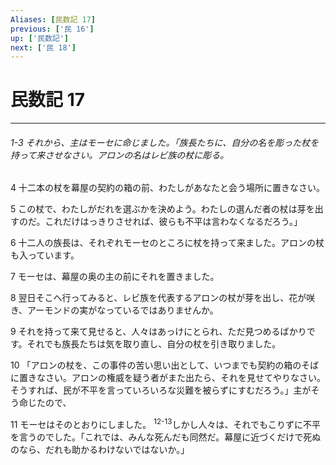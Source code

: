 ```yaml
---
Aliases: [民数記 17]
previous: ['民 16']
up: ['民数記']
next: ['民 18']
---
```

# 民数記 17

***
###### 1-3 それから、主はモーセに命じました。「族長たちに、自分の名を彫った杖を持って来させなさい。アロンの名はレビ族の杖に彫る。 



4 
十二本の杖を幕屋の契約の箱の前、わたしがあなたと会う場所に置きなさい。 



5 
この杖で、わたしがだれを選ぶかを決めよう。わたしの選んだ者の杖は芽を出すのだ。これだけはっきりさせれば、彼らも不平は言わなくなるだろう。」 



6 
十二人の族長は、それぞれモーセのところに杖を持って来ました。アロンの杖も入っています。 



7 
モーセは、幕屋の奥の主の前にそれを置きました。 



8 
翌日そこへ行ってみると、レビ族を代表するアロンの杖が芽を出し、花が咲き、アーモンドの実がなっているではありませんか。 



9 
それを持って来て見せると、人々はあっけにとられ、ただ見つめるばかりです。それでも族長たちは気を取り直し、自分の杖を引き取りました。 



10 
「アロンの杖を、この事件の苦い思い出として、いつまでも契約の箱のそばに置きなさい。アロンの権威を疑う者がまた出たら、それを見せてやりなさい。そうすれば、民が不平を言っていろいろな災難を被らずにすむだろう。」主がそう命じたので、 



11 
モーセはそのとおりにしました。 <sup class="versenum">12-13</sup>しかし人々は、それでもこりずに不平を言うのでした。「これでは、みんな死んだも同然だ。幕屋に近づくだけで死ぬのなら、だれも助かるわけないではないか。」
